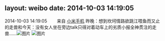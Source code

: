 layout: weibo
date: 2014-10-03 14:19:05
---
<meta name="referrer" content="no-referrer" />

2014-10-03 14:19:05  &nbsp;&nbsp;&nbsp;&nbsp;&nbsp;&nbsp; 来自 <a href="http://app.weibo.com/t/feed/22zMnn" rel="nofollow">小米手机</a>
昨晚：想到坎坷情路欲跳江喂鱼而又止的走兽和今天：没有女人坐在旁边talk只得对着动车上的劣质小报全神贯注的走兽…… ​​​
![图片](https://ww2.sinaimg.cn/large/6d2a6003jw1ekxy3w3kixj20f00qodgk.jpg)
![图片](https://ww4.sinaimg.cn/large/6d2a6003jw1ekxy3z3scyj20f00qomxt.jpg)
